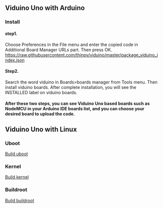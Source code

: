 ## Viduino Uno with Arduino
### Install
#### step1. 
Choose Preferences in the File menu and enter the copied code in Additional Board Manager URLs part. Then press OK.
https://raw.githubusercontent.com/thinpv/viduino/master/package_viduino_index.json

#### Step2. 
Search the word viduino in Boards>boards manager from Tools menu. Then install viduino boards. After complete installation, you will see the INSTALLED label on viduino boards.

#### After these two steps, you can see Viduino Uno based boards such as NodeMCU in your Arduino IDE boards list, and you can choose your desired board to upload the code.

## Viduino Uno with Linux
### Uboot
[Build uboot](https://thinpv.github.io/uboot)

### Kernel
[Build kernel](https://thinpv.github.io/kernel)

### Buildroot
[Build buildroot](https://thinpv.github.io/buildroot)
